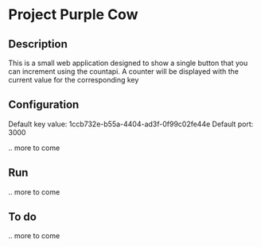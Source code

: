 # Project Purple Cow
## Description
This is a small web application designed to show a single button that you can increment using the countapi. A counter will be displayed with the current value for the corresponding key 

## Configuration
Default key value: 1ccb732e-b55a-4404-ad3f-0f99c02fe44e
Default port: 3000

.. more to come

## Run
.. more to come

## To do
.. more to come